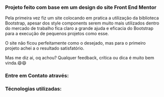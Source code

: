 ### Projeto feito com base em um design do site Front End Mentor

Pela primeira vez fiz um site colocando em pratica a utilização da biblioteca Bootstrap, apesar dos style components serem muito mais utilizados dentro do mercado de trabalho fica claro a grande ajuda e eficacia do Bootstrap para a execução de pequenos projetos como esse.

O site não ficou perfeitamente como o desejado, mas para o primeiro projeto achei a o resultado satisfatório.

Mas me diz ai, oq achou? Qualquer feedback, crítica ou dica é muito bem vinda.😄😄

### Entre em Contato através: 



### Técnologias utilizadas:



